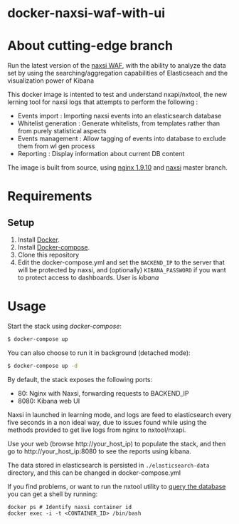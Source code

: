 # docker-naxsi-waf-with-ui

# About cutting-edge branch

Run the latest version of the [naxsi WAF](https://github.com/nbs-system/naxsi), with the ability to analyze the data set by using the searching/aggregation capabilities of Elasticseach and the visualization power of Kibana

This docker image is intented to test and understand nxapi/nxtool, the new lerning tool for naxsi logs that attempts to perform the following :

 * Events import : Importing naxsi events into an elasticsearch database
 * Whitelist generation : Generate whitelists, from templates rather than from purely statistical aspects
 * Events management : Allow tagging of events into database to exclude them from wl gen process
 * Reporting : Display information about current DB content


The image  is built from source, using [nginx 1.9.10](http://nginx.org/download/) and  [naxsi](https://github.com/nbs-system/naxsi) master branch.

# Requirements

## Setup

1. Install [Docker](http://docker.io).
2. Install [Docker-compose](http://docs.docker.com/compose/install/).
3. Clone this repository
4. Edit the docker-compose.yml and set the ``BACKEND_IP`` to the server that will be protected by naxsi, and (optionally) ``KIBANA_PASSWORD`` if you want to protect access to dashboards. User is _kibana_

# Usage

Start the stack using *docker-compose*:

```bash
$ docker-compose up
```

You can also choose to run it in background (detached mode):

```bash
$ docker-compose up -d
```

By default, the stack exposes the following ports:
* 80: Nginx with Naxsi, forwarding requests to BACKEND_IP
* 8080: Kibana web UI


Naxsi in launched in learning mode, and logs are feed to elasticsearch every five seconds in a non ideal way, due to issues found while using the methods provided to get live logs from nginx to nxtool/nxapi.


Use your web (browse http://your_host_ip) to populate the stack,  and then go to http://your_host_ip:8080 to see the reports using kibana.

The data stored in elasticsearch is persisted in ``./elasticsearch-data`` directory, and this can be changed in docker-compose.yml

If you find problems, or want to run the nxtool utility to [query the database](https://github.com/nbs-system/naxsi/tree/master/nxapi#simple-usage-approach) you can get a shell by running:

    docker ps # Identify naxsi container id
    docker exec -i -t <CONTAINER_ID> /bin/bash
